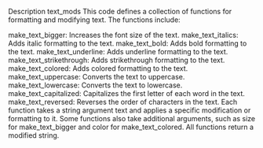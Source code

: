 Description 
text_mods
This code defines a collection of functions for formatting and modifying text. The functions include:

make_text_bigger: Increases the font size of the text.
make_text_italics: Adds italic formatting to the text.
make_text_bold: Adds bold formatting to the text.
make_text_underline: Adds underline formatting to the text.
make_text_strikethrough: Adds strikethrough formatting to the text.
make_text_colored: Adds colored formatting to the text.
make_text_uppercase: Converts the text to uppercase.
make_text_lowercase: Converts the text to lowercase.
make_text_capitalized: Capitalizes the first letter of each word in the text.
make_text_reversed: Reverses the order of characters in the text.
Each function takes a string argument text and applies a specific modification or formatting to it. Some functions also take additional arguments, such as size for make_text_bigger and color for make_text_colored. All functions return a modified string.